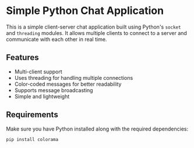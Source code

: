 # Simple Python Chat Application

This is a simple client-server chat application built using Python's `socket` and `threading` modules. It allows multiple clients to connect to a server and communicate with each other in real time.

## Features
- Multi-client support
- Uses threading for handling multiple connections
- Color-coded messages for better readability
- Supports message broadcasting
- Simple and lightweight

## Requirements
Make sure you have Python installed along with the required dependencies:

```bash
pip install colorama
